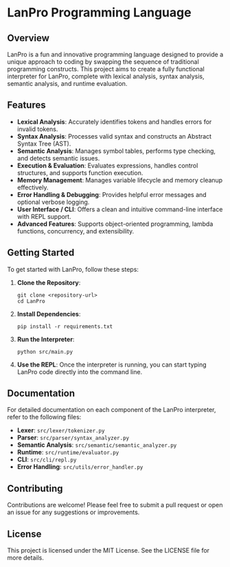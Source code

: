 # LanPro Programming Language

## Overview
LanPro is a fun and innovative programming language designed to provide a unique approach to coding by swapping the sequence of traditional programming constructs. This project aims to create a fully functional interpreter for LanPro, complete with lexical analysis, syntax analysis, semantic analysis, and runtime evaluation.

## Features
- **Lexical Analysis**: Accurately identifies tokens and handles errors for invalid tokens.
- **Syntax Analysis**: Processes valid syntax and constructs an Abstract Syntax Tree (AST).
- **Semantic Analysis**: Manages symbol tables, performs type checking, and detects semantic issues.
- **Execution & Evaluation**: Evaluates expressions, handles control structures, and supports function execution.
- **Memory Management**: Manages variable lifecycle and memory cleanup effectively.
- **Error Handling & Debugging**: Provides helpful error messages and optional verbose logging.
- **User Interface / CLI**: Offers a clean and intuitive command-line interface with REPL support.
- **Advanced Features**: Supports object-oriented programming, lambda functions, concurrency, and extensibility.

## Getting Started
To get started with LanPro, follow these steps:

1. **Clone the Repository**: 
   ```
   git clone <repository-url>
   cd LanPro
   ```

2. **Install Dependencies**: 
   ```
   pip install -r requirements.txt
   ```

3. **Run the Interpreter**: 
   ```
   python src/main.py
   ```

4. **Use the REPL**: Once the interpreter is running, you can start typing LanPro code directly into the command line.

## Documentation
For detailed documentation on each component of the LanPro interpreter, refer to the following files:
- **Lexer**: `src/lexer/tokenizer.py`
- **Parser**: `src/parser/syntax_analyzer.py`
- **Semantic Analysis**: `src/semantic/semantic_analyzer.py`
- **Runtime**: `src/runtime/evaluator.py`
- **CLI**: `src/cli/repl.py`
- **Error Handling**: `src/utils/error_handler.py`

## Contributing
Contributions are welcome! Please feel free to submit a pull request or open an issue for any suggestions or improvements.

## License
This project is licensed under the MIT License. See the LICENSE file for more details.
